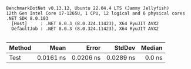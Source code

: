```

BenchmarkDotNet v0.13.12, Ubuntu 22.04.4 LTS (Jammy Jellyfish)
12th Gen Intel Core i7-1265U, 1 CPU, 12 logical and 6 physical cores
.NET SDK 8.0.103
  [Host]     : .NET 8.0.3 (8.0.324.11423), X64 RyuJIT AVX2
  DefaultJob : .NET 8.0.3 (8.0.324.11423), X64 RyuJIT AVX2


```
| Method | Mean      | Error     | StdDev    | Median |
|------- |----------:|----------:|----------:|-------:|
| Test   | 0.0161 ns | 0.0206 ns | 0.0289 ns | 0.0 ns |
